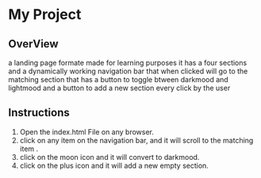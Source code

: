 # My Project
## OverView
a landing page formate made for learning purposes it has a four sections and a dynamically working navigation bar that when clicked will go to the matching section
that has a button to toggle btween darkmood and lightmood 
and a button to add a new section every click by the user 

## Instructions 
1. Open the index.html File on any browser.
1. click on any item on the navigation bar, and it will scroll to the matching item .
1. click on the moon icon and it will convert to darkmood.
1. click on the plus icon and it will add a new empty section.
